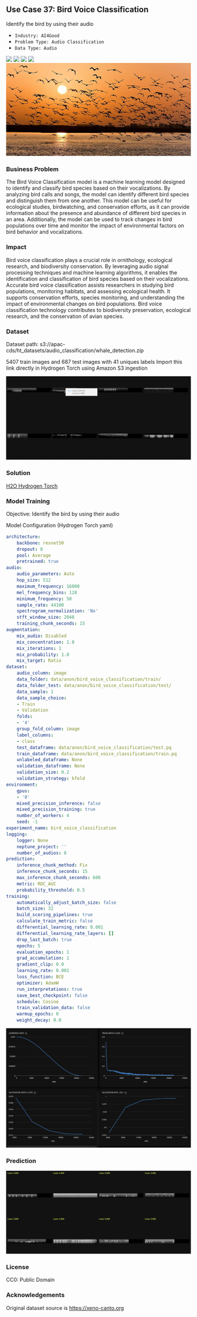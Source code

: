 ## Use Case 37: Bird Voice Classification

Identify the bird by using their audio

- `Industry: AI4Good`
- `Problem Type: Audio Classification`
- `Data Type: Audio`

![](https://github.com/h2oai/ht-catalog/blob/646864e3c695f7c721514159bd6c59520dab7438/Assets/use-cases/bird_voice_classification/cover.png)
![](https://github.com/h2oai/ht-catalog/blob/646864e3c695f7c721514159bd6c59520dab7438/Assets/use-cases/bird_voice_classification/cover.jpg)
![](https://github.com/h2oai/ht-catalog/blob/646864e3c695f7c721514159bd6c59520dab7438/Assets/use-cases/bird_voice_classification/cover.jpeg)
![](https://github.com/h2oai/ht-catalog/blob/646864e3c695f7c721514159bd6c59520dab7438/Assets/use-cases/bird_voice_classification/cover.webp)
![](https://github.com/h2oai/ht-catalog/blob/646864e3c695f7c721514159bd6c59520dab7438/Assets/use-cases/bird_voice_classification/cover)

### Business Problem 

The Bird Voice Classification model is a machine learning model designed to identify and classify bird species based on their vocalizations. By analyzing bird calls and songs, the model can identify different bird species and distinguish them from one another. This model can be useful for ecological studies, birdwatching, and conservation efforts, as it can provide information about the presence and abundance of different bird species in an area. Additionally, the model can be used to track changes in bird populations over time and monitor the impact of environmental factors on bird behavior and vocalizations.

### Impact

Bird voice classification plays a crucial role in ornithology, ecological research, and biodiversity conservation. By leveraging audio signal processing techniques and machine learning algorithms, it enables the identification and classification of bird species based on their vocalizations. Accurate bird voice classification assists researchers in studying bird populations, monitoring habitats, and assessing ecological health. It supports conservation efforts, species monitoring, and understanding the impact of environmental changes on bird populations. Bird voice classification technology contributes to biodiversity preservation, ecological research, and the conservation of avian species.

### Dataset

Dataset path: s3://apac-cds/ht_datasets/audio_classification/whale_detection.zip

5407 train images and 687 test images with 41 uniques labels Import this link directly in Hydrogen Torch using Amazon S3 ingestion

![train data](https://github.com/h2oai/ht-catalog/blob/646864e3c695f7c721514159bd6c59520dab7438/Assets/use-cases/bird_voice_classification/train%20data.png)

### Solution

[H2O Hydrogen Torch](https://docs.h2o.ai/h2o-hydrogen-torch/)

### Model Training

Objective: Identify the bird by using their audio

Model Configuration (Hydrogen Torch yaml)

```yaml
architecture:
    backbone: resnet50
    dropout: 0
    pool: Average
    pretrained: true
audio:
    audio_parameters: Auto
    hop_size: 512
    maximum_frequency: 16000
    mel_frequency_bins: 128
    minimum_frequency: 50
    sample_rate: 44100
    spectrogram_normalization: 'No'
    stft_window_size: 2048
    training_chunk_seconds: 15
augmentation:
    mix_audio: Disabled
    mix_concentration: 1.0
    mix_iterations: 1
    mix_probability: 1.0
    mix_target: Ratio
dataset:
    audio_column: image
    data_folder: data/anon/bird_voice_classification/train/
    data_folder_test: data/anon/bird_voice_classification/test/
    data_sample: 1
    data_sample_choice:
    - Train
    - Validation
    folds:
    - '4'
    group_fold_column: image
    label_columns:
    - class
    test_dataframe: data/anon/bird_voice_classification/test.pq
    train_dataframe: data/anon/bird_voice_classification/train.pq
    unlabeled_dataframe: None
    validation_dataframe: None
    validation_size: 0.2
    validation_strategy: kfold
environment:
    gpus:
    - '0'
    mixed_precision_inference: false
    mixed_precision_training: true
    number_of_workers: 4
    seed: -1
experiment_name: bird_voice_classification
logging:
    logger: None
    neptune_project: ''
    number_of_audios: 8
prediction:
    inference_chunk_method: Fix
    inference_chunk_seconds: 15
    max_inference_chunk_seconds: 600
    metric: ROC_AUC
    probability_threshold: 0.5
training:
    automatically_adjust_batch_size: false
    batch_size: 32
    build_scoring_pipelines: true
    calculate_train_metric: false
    differential_learning_rate: 0.001
    differential_learning_rate_layers: []
    drop_last_batch: true
    epochs: 5
    evaluation_epochs: 1
    grad_accumulation: 1
    gradient_clip: 0.0
    learning_rate: 0.001
    loss_function: BCE
    optimizer: AdamW
    run_interpretations: true
    save_best_checkpoint: false
    schedule: Cosine
    train_validation_data: false
    warmup_epochs: 0
    weight_decay: 0.0

```

![chart](https://github.com/h2oai/ht-catalog/blob/646864e3c695f7c721514159bd6c59520dab7438/Assets/use-cases/bird_voice_classification/chart.png)


### Prediction

![Predictions](https://github.com/h2oai/ht-catalog/blob/646864e3c695f7c721514159bd6c59520dab7438/Assets/use-cases/bird_voice_classification/Validation%20Predictions.png)

### License

CC0: Public Domain

### Acknowledgements

Original dataset source is https://xeno-canto.org
